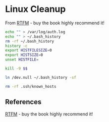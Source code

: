 # Linux Cleanup

From [RTFM](https://github.com/tanc7/hacking-books/blob/master/RTFM%20-%20Red%20Team%20Field%20Manual%20v3.pdf) - buy the book highly recommend it!
```bash
echo "" > /var/log/auth.log
echo "" > ~/.bash_history 
rm -rf ~/.bash_history 
history -c 
export HISTFILESIZE=0
export HISTSIZE=0
unset HISTFILE=

kill -9 $$

ln /dev.null ~/.bash_history -sf
```

```bash
rm -rf .ssh/known_hosts
```

## References

[RTFM](https://github.com/tanc7/hacking-books/blob/master/RTFM%20-%20Red%20Team%20Field%20Manual%20v3.pdf) - buy the book highly recommend it!